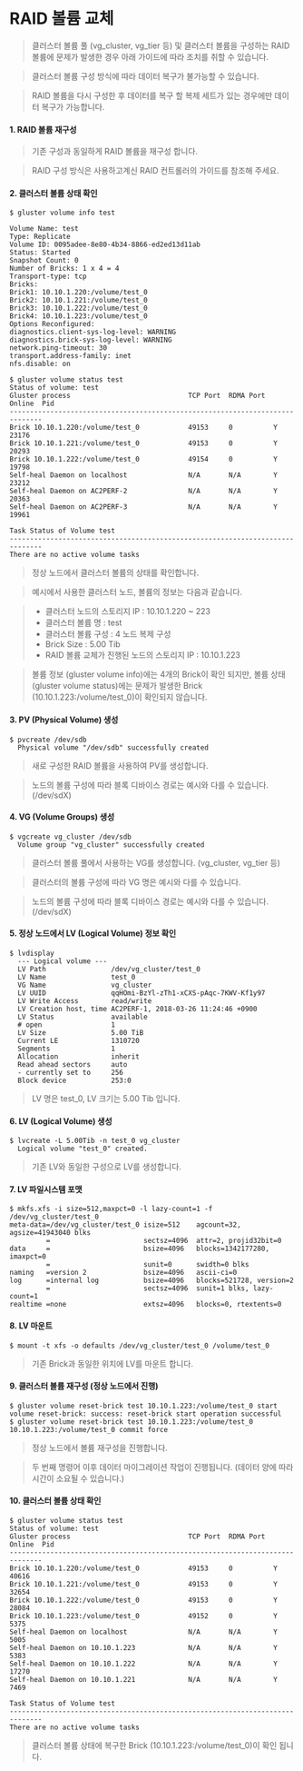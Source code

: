 # RAID 볼륨 교체

> 클러스터 볼륨 풀 (vg_cluster, vg_tier 등) 및 클러스터 볼륨을 구성하는 RAID 볼륨에 문제가 발생한 경우 아래 가이드에 따라 조치를 취할 수 있습니다.

> 클러스터 볼륨 구성 방식에 따라 데이터 복구가 불가능할 수 있습니다.

> RAID 볼륨을 다시 구성한 후 데이터를 복구 할 복제 세트가 있는 경우에만 데이터 복구가 가능합니다.

#### 1. RAID 볼륨 재구성

> 기존 구성과 동일하게 RAID 볼륨을 재구성 합니다.

> RAID 구성 방식은 사용하고계신 RAID 컨트롤러의 가이드를 참조해 주세요.

#### 2. 클러스터 볼륨 상태 확인

```
$ gluster volume info test

Volume Name: test
Type: Replicate
Volume ID: 0095adee-8e80-4b34-8866-ed2ed13d11ab
Status: Started
Snapshot Count: 0
Number of Bricks: 1 x 4 = 4
Transport-type: tcp
Bricks:
Brick1: 10.10.1.220:/volume/test_0
Brick2: 10.10.1.221:/volume/test_0
Brick3: 10.10.1.222:/volume/test_0
Brick4: 10.10.1.223:/volume/test_0
Options Reconfigured:
diagnostics.client-sys-log-level: WARNING
diagnostics.brick-sys-log-level: WARNING
network.ping-timeout: 30
transport.address-family: inet
nfs.disable: on
```

```
$ gluster volume status test
Status of volume: test
Gluster process                             TCP Port  RDMA Port  Online  Pid
------------------------------------------------------------------------------
Brick 10.10.1.220:/volume/test_0            49153     0          Y       23176
Brick 10.10.1.221:/volume/test_0            49153     0          Y       20293
Brick 10.10.1.222:/volume/test_0            49154     0          Y       19798
Self-heal Daemon on localhost               N/A       N/A        Y       23212
Self-heal Daemon on AC2PERF-2               N/A       N/A        Y       20363
Self-heal Daemon on AC2PERF-3               N/A       N/A        Y       19961

Task Status of Volume test
------------------------------------------------------------------------------
There are no active volume tasks
```

> 정상 노드에서 클러스터 볼륨의 상태를 확인합니다.

> 예시에서 사용한 클러스터 노드, 볼륨의 정보는 다음과 같습니다.

> - 클러스터 노드의 스토리지 IP : 10.10.1.220 ~ 223
> - 클러스터 볼륨 명 : test
> - 클러스터 볼륨 구성 : 4 노드 복제 구성
> - Brick Size : 5.00 Tib
> - RAID 볼륨 교체가 진행된 노드의 스토리지 IP : 10.10.1.223

> 볼륨 정보 (gluster volume info)에는 4개의 Brick이 확인 되지만, 볼륨 상태 (gluster volume status)에는 문제가 발생한 Brick (10.10.1.223:/volume/test_0)이 확인되지 않습니다.

#### 3. PV (Physical Volume) 생성

```
$ pvcreate /dev/sdb
  Physical volume "/dev/sdb" successfully created
```

> 새로 구성한 RAID 볼륨을 사용하여 PV를 생성합니다.

> 노드의 볼륨 구성에 따라 블록 디바이스 경로는 예시와 다를 수 있습니다. (/dev/sdX)

#### 4. VG (Volume Groups) 생성

```
$ vgcreate vg_cluster /dev/sdb
  Volume group "vg_cluster" successfully created
```

> 클러스터 볼륨 풀에서 사용하는 VG를 생성합니다. (vg_cluster, vg_tier 등)

> 클러스터의 볼륨 구성에 따라 VG 명은 예시와 다를 수 있습니다.

> 노드의 볼륨 구성에 따라 블록 디바이스 경로는 예시와 다를 수 있습니다. (/dev/sdX)

#### 5. 정상 노드에서 LV (Logical Volume) 정보 확인

```
$ lvdisplay
  --- Logical volume ---
  LV Path                /dev/vg_cluster/test_0
  LV Name                test_0
  VG Name                vg_cluster
  LV UUID                qqHOmi-BzYl-zTh1-xCXS-pAqc-7KWV-Kf1y97
  LV Write Access        read/write
  LV Creation host, time AC2PERF-1, 2018-03-26 11:24:46 +0900
  LV Status              available
  # open                 1
  LV Size                5.00 TiB
  Current LE             1310720
  Segments               1
  Allocation             inherit
  Read ahead sectors     auto
  - currently set to     256
  Block device           253:0
```

> LV 명은 test_0, LV 크기는 5.00 Tib 입니다.

#### 6. LV (Logical Volume) 생성

```
$ lvcreate -L 5.00Tib -n test_0 vg_cluster
  Logical volume "test_0" created.
```

> 기존 LV와 동일한 구성으로 LV를 생성합니다.

#### 7. LV 파일시스템 포맷

```
$ mkfs.xfs -i size=512,maxpct=0 -l lazy-count=1 -f /dev/vg_cluster/test_0
meta-data=/dev/vg_cluster/test_0 isize=512    agcount=32, agsize=41943040 blks
         =                       sectsz=4096  attr=2, projid32bit=0
data     =                       bsize=4096   blocks=1342177280, imaxpct=0
         =                       sunit=0      swidth=0 blks
naming   =version 2              bsize=4096   ascii-ci=0
log      =internal log           bsize=4096   blocks=521728, version=2
         =                       sectsz=4096  sunit=1 blks, lazy-count=1
realtime =none                   extsz=4096   blocks=0, rtextents=0
```

#### 8. LV 마운트

```
$ mount -t xfs -o defaults /dev/vg_cluster/test_0 /volume/test_0
```

> 기존 Brick과 동일한 위치에 LV를 마운트 합니다.

#### 9. 클러스터 볼륨 재구성 (정상 노드에서 진행)

```
$ gluster volume reset-brick test 10.10.1.223:/volume/test_0 start
volume reset-brick: success: reset-brick start operation successful
$ gluster volume reset-brick test 10.10.1.223:/volume/test_0 10.10.1.223:/volume/test_0 commit force
```

> 정상 노드에서 볼륨 재구성을 진행합니다.

> 두 번째 명령어 이후 데이터 마이그레이션 작업이 진행됩니다. (데이터 양에 따라 시간이 소요될 수 있습니다.)

#### 10. 클러스터 볼륨 상태 확인

```
$ gluster volume status test
Status of volume: test
Gluster process                             TCP Port  RDMA Port  Online  Pid
------------------------------------------------------------------------------
Brick 10.10.1.220:/volume/test_0            49153     0          Y       40616
Brick 10.10.1.221:/volume/test_0            49153     0          Y       32654
Brick 10.10.1.222:/volume/test_0            49153     0          Y       28084
Brick 10.10.1.223:/volume/test_0            49152     0          Y       5375
Self-heal Daemon on localhost               N/A       N/A        Y       5005
Self-heal Daemon on 10.10.1.223             N/A       N/A        Y       5383
Self-heal Daemon on 10.10.1.222             N/A       N/A        Y       17270
Self-heal Daemon on 10.10.1.221             N/A       N/A        Y       7469

Task Status of Volume test
------------------------------------------------------------------------------
There are no active volume tasks
```

> 클러스터 볼륨 상태에 복구한 Brick (10.10.1.223:/volume/test_0)이 확인 됩니다.
